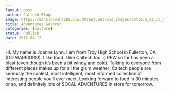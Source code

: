 ```yaml
---
layout: post
author: Caltech Blogs
image: https://d24slhcvzhzz82.cloudfront.net/old_images/caltech_as_it_happens/6a0105349b8251970b01630410ba0b970d.jpg
title: Adventures Galore!
categories: [culture]
status: Publish
date: 2012-04-12
---
```


HI. My name is Joanne Lynn. I am from Troy High School in Fullerton, CA (GO WARRIORS!). I like food. I like Caltech too. :) PFW so far has been a blast (even though it’s been a bit windy and cold). Talking to everyone from different places makes up for all the glum weather; Caltech people are seriously the coolest, most intelligent, most informed collection of interesting people you’ll ever meet. Looking forward to food in 30 minutes or so, and definitely lots of SOCAL ADVENTURES in store for tomorrow.

